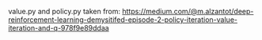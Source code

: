value.py and policy.py taken from: https://medium.com/@m.alzantot/deep-reinforcement-learning-demysitifed-episode-2-policy-iteration-value-iteration-and-q-978f9e89ddaa
